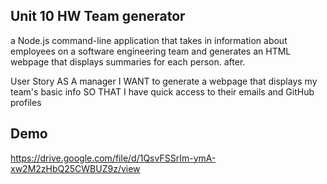 ## Unit 10 HW Team generator

a Node.js command-line application that takes in information about employees on a software engineering team and generates an HTML webpage that displays summaries for each person. 
after.


User Story
AS A manager
I WANT to generate a webpage that displays my team's basic info
SO THAT I have quick access to their emails and GitHub profiles

## Demo

https://drive.google.com/file/d/1QsvFSSrIm-ymA-xw2M2zHbQ25CWBUZ9z/view
